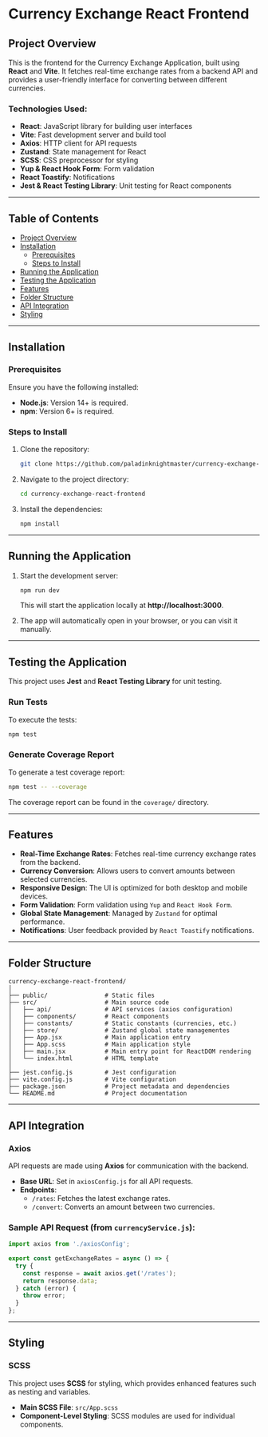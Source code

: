 # **Currency Exchange React Frontend**

## **Project Overview**

This is the frontend for the Currency Exchange Application, built using **React** and **Vite**. It fetches real-time exchange rates from a backend API and provides a user-friendly interface for converting between different currencies.

### **Technologies Used:**

- **React**: JavaScript library for building user interfaces
- **Vite**: Fast development server and build tool
- **Axios**: HTTP client for API requests
- **Zustand**: State management for React
- **SCSS**: CSS preprocessor for styling
- **Yup & React Hook Form**: Form validation
- **React Toastify**: Notifications
- **Jest & React Testing Library**: Unit testing for React components

---

## **Table of Contents**

- [Project Overview](#project-overview)
- [Installation](#installation)
  - [Prerequisites](#prerequisites)
  - [Steps to Install](#steps-to-install)
- [Running the Application](#running-the-application)
- [Testing the Application](#testing-the-application)
- [Features](#features)
- [Folder Structure](#folder-structure)
- [API Integration](#api-integration)
- [Styling](#styling)
---

## **Installation**

### **Prerequisites**

Ensure you have the following installed:

- **Node.js**: Version 14+ is required.
- **npm**: Version 6+ is required.

### **Steps to Install**

1. Clone the repository:

   ```bash
   git clone https://github.com/paladinknightmaster/currency-exchange-react-frontend.git
   ```

2. Navigate to the project directory:

   ```bash
   cd currency-exchange-react-frontend
   ```

3. Install the dependencies:

   ```bash
   npm install
   ```

---

## **Running the Application**

1. Start the development server:

   ```bash
   npm run dev
   ```

   This will start the application locally at **http://localhost:3000**.

2. The app will automatically open in your browser, or you can visit it manually.

---

## **Testing the Application**

This project uses **Jest** and **React Testing Library** for unit testing.

### **Run Tests**

To execute the tests:

```bash
npm test
```

### **Generate Coverage Report**

To generate a test coverage report:

```bash
npm test -- --coverage
```

The coverage report can be found in the `coverage/` directory.

---

## **Features**

- **Real-Time Exchange Rates**: Fetches real-time currency exchange rates from the backend.
- **Currency Conversion**: Allows users to convert amounts between selected currencies.
- **Responsive Design**: The UI is optimized for both desktop and mobile devices.
- **Form Validation**: Form validation using `Yup` and `React Hook Form`.
- **Global State Management**: Managed by `Zustand` for optimal performance.
- **Notifications**: User feedback provided by `React Toastify` notifications.

---

## **Folder Structure**

```plaintext
currency-exchange-react-frontend/
│
├── public/                # Static files
├── src/                   # Main source code
│   ├── api/               # API services (axios configuration)
│   ├── components/        # React components
│   ├── constants/         # Static constants (currencies, etc.)
│   ├── store/             # Zustand global state managementes
│   ├── App.jsx            # Main application entry
│   ├── App.scss           # Main application style
│   ├── main.jsx           # Main entry point for ReactDOM rendering
│   └── index.html         # HTML template
│
├── jest.config.js         # Jest configuration
├── vite.config.js         # Vite configuration
├── package.json           # Project metadata and dependencies
└── README.md              # Project documentation
```

---

## **API Integration**

### **Axios**

API requests are made using **Axios** for communication with the backend.

- **Base URL**: Set in `axiosConfig.js` for all API requests.
- **Endpoints**:
  - `/rates`: Fetches the latest exchange rates.
  - `/convert`: Converts an amount between two currencies.

### **Sample API Request** (from `currencyService.js`):

```js
import axios from './axiosConfig';

export const getExchangeRates = async () => {
  try {
    const response = await axios.get('/rates');
    return response.data;
  } catch (error) {
    throw error;
  }
};
```

---

## **Styling**

### **SCSS**

This project uses **SCSS** for styling, which provides enhanced features such as nesting and variables.

- **Main SCSS File**: `src/App.scss`
- **Component-Level Styling**: SCSS modules are used for individual components.